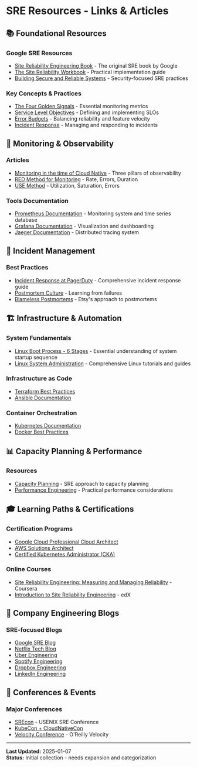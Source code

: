 # SRE Resources - Links & Articles

## 📚 Foundational Resources

### Google SRE Resources
- [Site Reliability Engineering Book](https://sre.google/sre-book/) - The original SRE book by Google
- [The Site Reliability Workbook](https://sre.google/workbook/) - Practical implementation guide
- [Building Secure and Reliable Systems](https://sre.google/static/pdf/building_secure_and_reliable_systems.pdf) - Security-focused SRE practices

### Key Concepts & Practices
- [The Four Golden Signals](https://sre.google/sre-book/monitoring-distributed-systems/) - Essential monitoring metrics
- [Service Level Objectives](https://sre.google/sre-book/service-level-objectives/) - Defining and implementing SLOs
- [Error Budgets](https://sre.google/sre-book/embracing-risk/) - Balancing reliability and feature velocity
- [Incident Response](https://sre.google/sre-book/emergency-response/) - Managing and responding to incidents

## 🔧 Monitoring & Observability

### Articles
- [Monitoring in the time of Cloud Native](https://peter.bourgon.org/blog/2017/02/21/metrics-tracing-and-logging.html) - Three pillars of observability
- [RED Method for Monitoring](https://www.weave.works/blog/the-red-method-key-metrics-for-microservices-architecture/) - Rate, Errors, Duration
- [USE Method](http://www.brendangregg.com/usemethod.html) - Utilization, Saturation, Errors

### Tools Documentation
- [Prometheus Documentation](https://prometheus.io/docs/) - Monitoring system and time series database
- [Grafana Documentation](https://grafana.com/docs/) - Visualization and dashboarding
- [Jaeger Documentation](https://www.jaegertracing.io/docs/) - Distributed tracing system

## 🚨 Incident Management

### Best Practices
- [Incident Response at PagerDuty](https://response.pagerduty.com/) - Comprehensive incident response guide
- [Postmortem Culture](https://sre.google/sre-book/postmortem-culture-learning-from-failure/) - Learning from failures
- [Blameless Postmortems](https://codeascraft.com/2012/05/22/blameless-postmortems/) - Etsy's approach to postmortems

## 🏗️ Infrastructure & Automation

### System Fundamentals
- [Linux Boot Process - 6 Stages](https://www.thegeekstuff.com/2011/02/linux-boot-process/) - Essential understanding of system startup sequence
- [Linux System Administration](https://www.thegeekstuff.com/) - Comprehensive Linux tutorials and guides

### Infrastructure as Code
- [Terraform Best Practices](https://www.terraform.io/docs/cloud/guides/recommended-practices/index.html)
- [Ansible Documentation](https://docs.ansible.com/)

### Container Orchestration
- [Kubernetes Documentation](https://kubernetes.io/docs/)
- [Docker Best Practices](https://docs.docker.com/develop/dev-best-practices/)

## 📊 Capacity Planning & Performance

### Resources
- [Capacity Planning](https://sre.google/sre-book/software-engineering-in-sre/) - SRE approach to capacity planning
- [Performance Engineering](https://sre.google/sre-book/practical-alerting/) - Practical performance considerations

## 🎓 Learning Paths & Certifications

### Certification Programs
- [Google Cloud Professional Cloud Architect](https://cloud.google.com/certification/cloud-architect)
- [AWS Solutions Architect](https://aws.amazon.com/certification/certified-solutions-architect-associate/)
- [Certified Kubernetes Administrator (CKA)](https://www.cncf.io/certification/cka/)

### Online Courses
- [Site Reliability Engineering: Measuring and Managing Reliability](https://www.coursera.org/learn/site-reliability-engineering-slos) - Coursera
- [Introduction to Site Reliability Engineering](https://www.edx.org/course/introduction-to-site-reliability-engineering-sre) - edX

## 🏢 Company Engineering Blogs

### SRE-focused Blogs
- [Google SRE Blog](https://sre.google/blog/)
- [Netflix Tech Blog](https://netflixtechblog.com/)
- [Uber Engineering](https://eng.uber.com/)
- [Spotify Engineering](https://engineering.atspotify.com/)
- [Dropbox Engineering](https://dropbox.tech/)
- [LinkedIn Engineering](https://engineering.linkedin.com/)

## 📅 Conferences & Events

### Major Conferences
- [SREcon](https://www.usenix.org/conferences/srecon) - USENIX SRE Conference
- [KubeCon + CloudNativeCon](https://events.linuxfoundation.org/kubecon-cloudnativecon-north-america/)
- [Velocity Conference](https://conferences.oreilly.com/velocity) - O'Reilly Velocity

---
**Last Updated:** 2025-01-07  
**Status:** Initial collection - needs expansion and categorization
